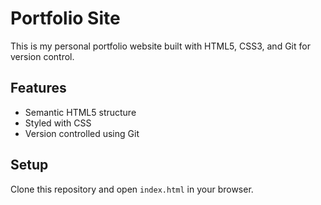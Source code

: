 # Portfolio Site

This is my personal portfolio website built with HTML5, CSS3, and Git for version control.

## Features
- Semantic HTML5 structure
- Styled with CSS
- Version controlled using Git

## Setup
Clone this repository and open `index.html` in your browser.

